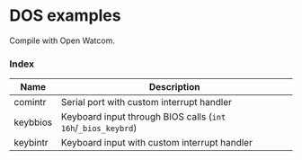 # DOS examples

Compile with Open Watcom.

### Index

Name|Description
-|-
comintr|Serial port with custom interrupt handler
keybbios|Keyboard input through BIOS calls (`int 16h`/`_bios_keybrd`)
keybintr|Keyboard input with custom interrupt handler
